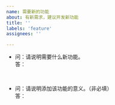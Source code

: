 ```yaml
---
name: 需要新的功能
about: 有新需求，建议开发新功能
title: ''
labels: 'feature'
assignees: ''

---
```


- 问：请说明需要什么新功能。<br>
答：
<br>

- 问：请说明添加该功能的意义。（非必填）<br>
答：
